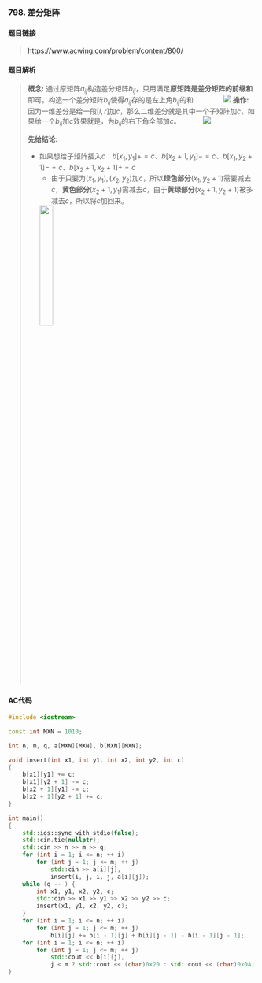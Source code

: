 ### 798. 差分矩阵
#### 题目链接
> https://www.acwing.com/problem/content/800/
#### 题目解析
> **概念:** 通过原矩阵$a_{ij}$构造差分矩阵$b_{ij}$，只用满足**原矩阵是差分矩阵的前缀和**即可。构造一个差分矩阵$b_{ij}$使得$a_{ij}$存的是左上角$b_{ij}$的和：
>&emsp;&emsp;&emsp;<img src="https://pic.imgdb.cn/item/64a15fa61ddac507cc133673.jpg">
>**操作:** 因为一维差分是给一段$[l,r]$加$c$，那么二维差分就是其中一个子矩阵加$c$，如果给一个$b_{ij}$加$c$效果就是，为$b_{ij}$的右下角全部加$c$。
>&emsp;&emsp;&emsp;<img src="https://pic.imgdb.cn/item/64a162fe1ddac507cc199092.jpg">
>
> **先给结论:** 
> - 如果想给子矩阵插入$c$：$b[x_1,y_1] +=c、b[x_2 + 1,y_1]-=c、b[x_1,y_2+1]-=c、b[x_2+1,x_2+1]+=c$
>   - 由于只要为$(x_1,y_1),(x_2,y_2)$加$c$，所以**绿色部分**$(x_1,y_2+1)$需要减去$c$，**黄色部分**$(x_2+1,y_1)$需减去$c$，由于**黄绿部分**$(x_2+1,y_2+1)$被多减去$c$，所以将$c$加回来。
>   <img src="https://pic.imgdb.cn/item/64a167f51ddac507cc224d5b.jpg" width=25%>
#### AC代码
```c++
#include <iostream>

const int MXN = 1010;

int n, m, q, a[MXN][MXN], b[MXN][MXN];

void insert(int x1, int y1, int x2, int y2, int c)
{
    b[x1][y1] += c;
    b[x1][y2 + 1] -= c;
    b[x2 + 1][y1] -= c;
    b[x2 + 1][y2 + 1] += c;
}

int main()
{
    std::ios::sync_with_stdio(false);
    std::cin.tie(nullptr);
    std::cin >> n >> m >> q;
    for (int i = 1; i <= n; ++ i) 
        for (int j = 1; j <= m; ++ j) 
            std::cin >> a[i][j], 
            insert(i, j, i, j, a[i][j]);
    while (q -- ) {
        int x1, y1, x2, y2, c; 
        std::cin >> x1 >> y1 >> x2 >> y2 >> c;
        insert(x1, y1, x2, y2, c);
    }
    for (int i = 1; i <= n; ++ i) 
        for (int j = 1; j <= m; ++ j) 
            b[i][j] += b[i - 1][j] + b[i][j - 1] - b[i - 1][j - 1];
    for (int i = 1; i <= n; ++ i)
        for (int j = 1; j <= m; ++ j)
            std::cout << b[i][j], 
            j < m ? std::cout << (char)0x20 : std::cout << (char)0x0A;
}
```